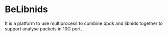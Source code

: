 BeLibnids
=========

It is a platform to use multiprocess to combine dpdk and libnids together to support analyse packets in 10G port.
